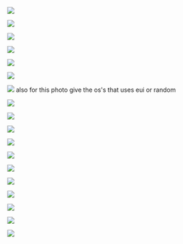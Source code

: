 
![](https://i.imgur.com/i3lhzTT.png)

![](https://i.imgur.com/9Xl5pEp.png)

![](https://i.imgur.com/lSOG6bY.png)

![](https://i.imgur.com/rP839dp.png)


![](https://i.imgur.com/p8B50C6.png)


![](https://i.imgur.com/MwdZcol.png)

![](https://i.imgur.com/9ffV2OI.png)
also for this photo give the os's that uses eui or random

![](https://i.imgur.com/TDcFTJW.png)

![](https://i.imgur.com/k3Dwoso.png)

![](https://i.imgur.com/vzuJno7.png)


![](https://i.imgur.com/UACa4dJ.png)

![](https://i.imgur.com/ABRxMz5.png)

![](https://i.imgur.com/IReCvvS.png)

![](https://i.imgur.com/taxsi6p.png)

![](https://i.imgur.com/3izVj9T.png)

![](https://i.imgur.com/3z4XPtq.png)

![](https://i.imgur.com/7SQCgID.png)

![](https://i.imgur.com/wxVhGI9.png)
